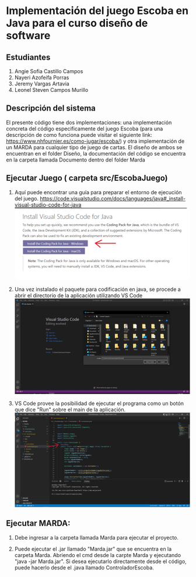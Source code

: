 # Implementación del juego Escoba en Java para el curso diseño de software

## Estudiantes 

1. Angie Sofia Castillo Campos
2. Nayeri Azofeifa Porras
3. Jeremy Vargas Artavia
4. Leonel Steven Campos Murillo

## Descripción del sistema

El presente código tiene dos implementaciones: una implementación concreta del código especificamente del juego Escoba (para una descripción de como funciona puede visitar el siguiente link: https://www.nhfournier.es/como-jugar/escoba/) y otra implementación de un MARDA para cualquier tipo de juego de cartas. El diseño de ambos se encuentran en el folder Diseño, la documentación del código se encuentra en la carpeta llamada Documento dentro del folder Marda

## Ejecutar Juego ( carpeta src/EscobaJuego)

1) Aquí puede encontrar una guía para preparar el entorno de ejecución del juego.
https://code.visualstudio.com/docs/languages/java#_install-visual-studio-code-for-java
![downloadImg](img/download.png)
2. Una vez instalado el paquete para codificación en java, se procede a abrir el directorio de la aplicación utilizando VS Code
![openImg](img/open.png)

3.  VS Code provee la posibilidad de ejecutar el programa como un botón que dice "Run" sobre el main de la aplicación.
![runImg](img/run.png)

## Ejecutar MARDA: 

1. Debe ingresar a la carpeta llamada Marda para ejecutar el proyecto.

2. Puede ejecutar el .jar llamado "Marda.jar" que se encuentra en la carpeta Marda. Abriendo el cmd desde la carpte Marda y ejecutando "java -jar Marda.jar". Si desea ejecutarlo directamente desde el código, puede hacerlo desde el .java llamado ControladorEscoba.
